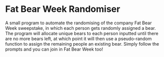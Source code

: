 # Fat Bear Week Randomiser

A small program to automate the randomising of the company Fat Bear Week sweepstake, in which each person gets randomly assigned a bear. The program will allocate unique bears to each person inputted until there are no more bears left, at which point it will then use a pseudo-random function to assign the remaining people an existing bear. Simply follow the prompts and you can join in Fat Bear Week too! 

